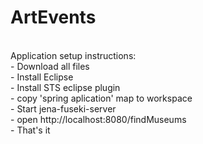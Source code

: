 ArtEvents
=========

<br/>
Application setup instructions: <br/>
- Download all files <br/>
- Install Eclipse <br/>
- Install STS eclipse plugin <br/>
- copy 'spring aplication' map to workspace <br/>
- Start jena-fuseki-server <br/>
- open http://localhost:8080/findMuseums <br/>
- That's it <br/>
